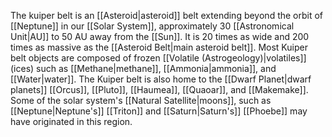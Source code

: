The kuiper belt is an [[Asteroid|asteroid]] belt extending beyond the orbit of [[Neptune]] in our [[Solar System]], approximately 30 [[Astronomical Unit|AU]] to 50 AU away from the [[Sun]]. It is 20 times as wide and 200 times as massive as the [[Asteroid Belt|main asteroid belt]]. Most Kuiper belt objects are composed of frozen [[Volatile (Astrogeology)|volatiles]] (ices) such as [[Methane|methane]], [[Ammonia|ammonia]], and [[Water|water]]. The Kuiper belt is also home to the [[Dwarf Planet|dwarf planets]] [[Orcus]], [[Pluto]], [[Haumea]], [[Quaoar]], and [[Makemake]]. Some of the solar system's [[Natural Satellite|moons]], such as [[Neptune|Neptune's]] [[Triton]] and [[Saturn|Saturn's]] [[Phoebe]] may have originated in this region.